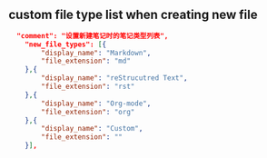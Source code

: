 ## custom file type list when creating new file

<!--
Author: amoblin
create time: 2015-08-07 06:33:22

This file is created by Marboo<http://marboo.io> template file $MARBOO_HOME/.media/starts/default.md
本文件由 Marboo<http://marboo.io> 模板文件 $MARBOO_HOME/.media/starts/default.md 创建
-->

```json
  "comment": "设置新建笔记时的笔记类型列表",
    "new_file_types": [{
        "display_name": "Markdown",
        "file_extension": "md"
    },{
        "display_name": "reStrucutred Text",
        "file_extension": "rst"
    },{
        "display_name": "Org-mode",
        "file_extension": "org"
    },{
        "display_name": "Custom",
        "file_extension": ""
    }],
```

